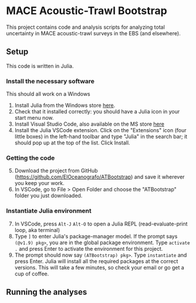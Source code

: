 # MACE Acoustic-Trawl Bootstrap

This project contains code and analysis scripts for analyzing total uncertainty in 
MACE acoustic-trawl surveys in the EBS (and elsewhere).

## Setup
This code is written in Julia. 

### Install the necessary software

This should all work on a Windows 

1. Install Julia from the Windows store [here](https://www.microsoft.com/store/apps/9NJNWW8PVKMN).
2. Check that it installed correctly: you should have a Julia icon in your start menu now.
2. Install Visual Studio Code, also available on the MS store [here](https://apps.microsoft.com/detail/XP9KHM4BK9FZ7Q?hl=en-us&gl=US)
3. Install the Julia VSCode extension. Click on the "Extensions" icon (four little boxes)
in the left-hand toolbar and type "Julia" in the search bar; it should pop up at the top
of  the list. Click Install.

### Getting the code

5. Download the project from GitHub (https://github.com/ElOceanografo/ATBootstrap) and 
save it wherever you keep your work.
6. In VSCode, go to File > Open Folder and choose the "ATBootstrap" folder you just 
downloaded.

### Instantiate Julia environment

7. In VSCode, press `Alt-J` `Alt-O` to open a Julia REPL (read-evaluate-print loop, aka 
terminal)
8. Type `]` to enter Julia's package-manager model. If the prompt says `(@v1.9) pkg>`, 
you are in the global package environment. Type `activate .` and press Enter to activate
the environment for this project.
9. The prompt should now say `(ATBootstrap) pkg>`. Type `instantiate` and press Enter. 
Julia will install all the required packages at the correct versions. This will take a few
minutes, so check your email or go get a cup of coffee.

## Running the analyses

